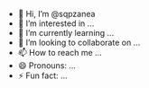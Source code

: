 - 👋 Hi, I’m @sqpzanea
- 👀 I’m interested in ...
- 🌱 I’m currently learning ...
- 💞️ I’m looking to collaborate on ...
- 📫 How to reach me ...
- 😄 Pronouns: ...
- ⚡ Fun fact: ...

<!---
sqpzanea/sqpzanea is a ✨ special ✨ repository because its `README.md` (this file) appears on your GitHub profile.
You can click the Preview link to take a look at your changes.
--->
